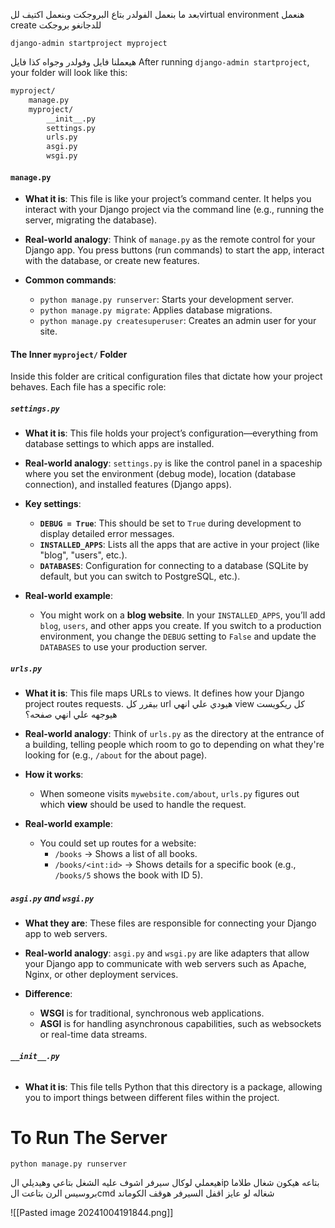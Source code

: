 بعد ما بنعمل الفولدر بتاع البروجكت وبنعمل اكتيف للvirtual environment 
هنعمل create للدجانغو بروجكت 
```shell 
django-admin startproject myproject
```
هيعملنا فايل وفولدر وجواه كذا فايل 
After running `django-admin startproject`, your folder will look like this:
```markdown
myproject/ 
	manage.py 
	myproject/ 
		__init__.py 
		settings.py 
		urls.py 
		asgi.py 
		wsgi.py
```

#### **`manage.py`**

- **What it is**: This file is like your project’s command center. It helps you interact with your Django project via the command line (e.g., running the server, migrating the database).
    
- **Real-world analogy**: Think of `manage.py` as the remote control for your Django app. You press buttons (run commands) to start the app, interact with the database, or create new features.
    
- **Common commands**:
    
    - `python manage.py runserver`: Starts your development server.
    - `python manage.py migrate`: Applies database migrations.
    - `python manage.py createsuperuser`: Creates an admin user for your site.

#### **The Inner `myproject/` Folder**

Inside this folder are critical configuration files that dictate how your project behaves. Each file has a specific role:

##### **`settings.py`**

- **What it is**: This file holds your project’s configuration—everything from database settings to which apps are installed.
    
- **Real-world analogy**: `settings.py` is like the control panel in a spaceship where you set the environment (debug mode), location (database connection), and installed features (Django apps).
    
- **Key settings**:
    
    - **`DEBUG = True`**: This should be set to `True` during development to display detailed error messages.
    - **`INSTALLED_APPS`**: Lists all the apps that are active in your project (like "blog", "users", etc.).
    - **`DATABASES`**: Configuration for connecting to a database (SQLite by default, but you can switch to PostgreSQL, etc.).
- **Real-world example**:
    
    - You might work on a **blog website**. In your `INSTALLED_APPS`, you’ll add `blog`, `users`, and other apps you create. If you switch to a production environment, you change the `DEBUG` setting to `False` and update the `DATABASES` to use your production server.

##### **`urls.py`**

- **What it is**: This file maps URLs to views. It defines how your Django project routes requests.
    بيقرر كل url هيودي علي انهي view 
    كل ريكويست هيوجهه علي انهي صفحه؟
- **Real-world analogy**: Think of `urls.py` as the directory at the entrance of a building, telling people which room to go to depending on what they're looking for (e.g., `/about` for the about page).
    
- **How it works**:
    - When someone visits `mywebsite.com/about`, `urls.py` figures out which **view** should be used to handle the request.
    
- **Real-world example**:
    - You could set up routes for a website:
        - `/books` → Shows a list of all books.
        - `/books/<int:id>` → Shows details for a specific book (e.g., `/books/5` shows the book with ID 5).

##### **`asgi.py` and `wsgi.py`**

- **What they are**: These files are responsible for connecting your Django app to web servers.
    
- **Real-world analogy**: `asgi.py` and `wsgi.py` are like adapters that allow your Django app to communicate with web servers such as Apache, Nginx, or other deployment services.
    
- **Difference**:
    
    - **WSGI** is for traditional, synchronous web applications.
    - **ASGI** is for handling asynchronous capabilities, such as websockets or real-time data streams.

###### **`__init__.py`**

- **What it is**: This file tells Python that this directory is a package, allowing you to import things between different files within the project.









# To Run The Server
```
python manage.py runserver
```
هيعملي لوكال سيرفر اشوف عليه الشغل بتاعي 
وهيديلي الip بتاعه
هيكون شغال طلاما بروسيس الرن بتاعت الcmd شغاله 
لو عايز اقفل السيرفر هوقف الكوماند

![[Pasted image 20241004191844.png]]
